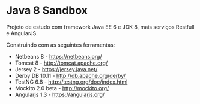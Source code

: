 # Java 8 Sandbox
Projeto de estudo com framework Java EE 6 e JDK 8, mais serviços Restfull e AngularJS.

Construindo com as seguintes ferramentas:
  * Netbeans 8 - https://netbeans.org/
  * Tomcat 8 - http://tomcat.apache.org/
  * Jersey 2 - https://jersey.java.net/
  * Derby DB 10.11 - http://db.apache.org/derby/
  * TestNG 6.8 - http://testng.org/doc/index.html
  * Mockito 2.0 beta - http://mockito.org/
  * Angularjs 1.3 - https://angularjs.org/

